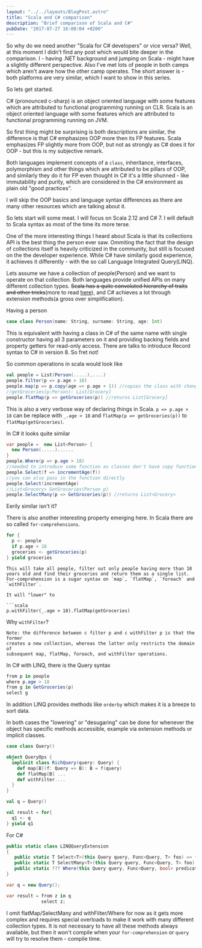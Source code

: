 ```yaml
---
layout: "../../layouts/BlogPost.astro"
title: "Scala and C# comparison"
description: "Brief comparison of Scala and C#"
pubDate: "2017-07-27 16:00:04 +0200"
---
```


So why do we need another "Scala for C# developers" or vice versa? Well, at this moment I didn't find any post which would bite deeper in the comparison. 
I - having .NET background and jumping on Scala - might have a slightly different perspective. Also I've met lots of people in both camps which aren't aware how the other camp operates.
The short answer is - both platforms are very similar, which I want to show in this series.

 So lets get started.

C# (pronounced c-sharp) is an object oriented language with some features which are attributed to functional programming running on CLR.
Scala is an object oriented language with some features which are attributed to functional programming running on JVM.

So first thing might be surprising is both descriptions are similar, the difference is that C# emphasizes OOP more then its FP features.
Scala emphasizes FP slightly more from OOP, but not as strongly as C# does it for OOP - but this is my subjective remark.

Both languages implement concepts of a `class`, inheritance, interfaces, polymorphism and other things which are attributed to be pillars of OOP, and similarly they do it for FP even thought in C# it's a little shunned - like immutability and purity, which are considered in the C# environment as plain old "good practices".

I will skip the OOP basics and language syntax differences as there are many other resources which are talking about it.

So lets start will some meat.
I will focus on Scala 2.12 and C# 7.
I will default to Scala syntax as most of the time its more terse.

One of the more interesting things I heard about Scala is that its collections API is the best thing the person ever saw.
Ommiting the fact that the design of collections itself is heavily criticized in the community, but still is focused on the the developer experience.
While C# have similarly good experience, it achieves it differently - with the so call Language Integrated Query(LINQ).

Lets assume we have a collection of people(Person) and we want to operate on that collection.
Both languages provide unified APIs on many different collection types. ~~Scala has a quite convoluted hierarchy of traits and other tricks~~(more to read [here](https://www.scala-lang.org/blog/2017/05/30/tribulations-canbuildfrom.html)), and C# achieves a lot through extension methods(a gross over simplification).

Having a person
```scala
case class Person(name: String, surname: String, age: Int)
```
This is equivalent with having a class in C# of the same name with single constructor having all 3 parameters on it and providing backing fields and property getters for read-only access. There are talks to introduce Record syntax to C# in version 8. So fret not!


So common operations in scala would look like
```scala
val people = List(Person(.....),....)
people.filter(p => p.age > 18)
people.map(p => p.copy(age => p.age + 1)) //copies the class with changing the value
//getGroceries(p:Person): List[Grocery]
people.flatMap(p => getGroceries(p)) //returns List[Grocery]
```
This is also a very verbose way of declaring things in Scala.
`p => p.age > 18` can be replace with `_.age > 18` and `flatMap(p => getGroceries(p))` to `flatMap(getGroceries)`.

In C# it looks quite similar

```csharp
var people =  new List<Person> {
  new Person(.....)......
}
people.Where(p => p.age > 18)
//needed to introduce some function as classes don't have copy function
people.Select(f => incrementAge(f))
//you can also pass in the function directly
people.Select(incrementAge)
//List<Grocery> GetGroceries(Person p)
people.SelectMany(p => GetGroceries(p)) //returns List<Grocery>
```

Eerily similar isn't it?

There is also another interesting property emerging here.
In Scala there are so called `for-comprehensions`.

```scala
for {
  p <- people
  if p.age > 18
  groceries <- getGroceries(p)
} yield groceries
```
```
This will take all people, filter out only people having more than 18 years old and find their groceries and return them as a single list.
For-comprehension is a sugar syntax on `map`, `flatMap`, `foreach` and `withFilter`.

It will "lower" to

```scala
p.withFilter(_.age > 18).flatMap(getGroceries)
```

Why `withFilter`?
```
Note: the difference between c filter p and c withFilter p is that the former
creates a new collection, whereas the latter only restricts the domain of
subsequent map, flatMap, foreach, and withFilter operations.
```

In C# with LINQ, there is the Query syntax

```csharp
from p in people
where p.age > 18
from g in GetGroceries(p)
select g
```

In addition LINQ provides methods like `orderby` which makes it is a breeze to sort data.

In both cases the "lowering" or "desugaring" can be done for whenever the object has specific methods accessible, example via extension methods or implicit classes.

```scala
case class Query()

object QueryOps {
  implicit class RichQuery(query: Query) {
    def map[B](f: Query => B): B = f(query)
    def flatMap[B] ...
    def withFilter....
  }
}

val q = Query()

val result = for{
  q1 <- q
} yield q1
```

For C#

```csharp
public static class LINQQueryExtension
{
   public static T Select<T>(this Query query, Func<Query, T> foo) => foo(query);
   public static T SelectMany<T>(this Query query, Func<Query, T> foo) => ...
   public static ??? Where(this Query query, Func<Query, bool> predicate) =>...
} 

var q = new Query();

var result = from z in q
             select z;
```

I omit flatMap/SelectMany and withFilter/Where for now as it gets more complex and requires special overloads to make it work with many different collection types.
It is not necessary to have all these methods always available, but then it won't compile when your `for-comprehension` or `query` will try to resolve them - compile time.
